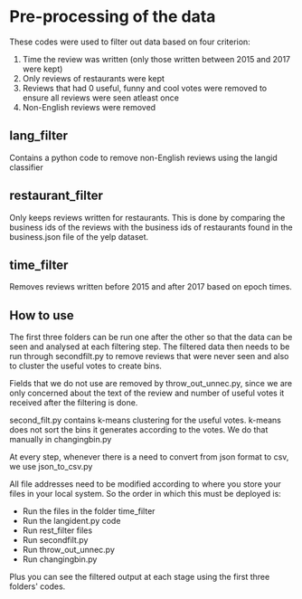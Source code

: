 # Pre-processing of the data

These codes were used to filter out data based on four criterion:
1) Time the review was written (only those written between 2015 and 2017 were kept)
2) Only reviews of restaurants were kept
3) Reviews that had 0 useful, funny and cool votes were removed to ensure all reviews were seen atleast once
4) Non-English reviews were removed

## lang_filter 

Contains a python code to remove non-English reviews using the langid classifier

## restaurant_filter
Only keeps reviews written for restaurants. This is done by comparing the business ids of the reviews with the business ids of restaurants found in the business.json file of the yelp dataset.

## time_filter

Removes reviews written before 2015 and after 2017 based on epoch times.

## How to use

The first three folders can be run one after the other so that the data can be seen and analysed at each filtering step. The filtered data then needs to be run through secondfilt.py to remove reviews that were never seen and also to cluster the useful votes to create bins. 

Fields that we do not use are removed by throw_out_unnec.py, since we are only concerned about the text of the review and number of useful votes it received after the filtering is done.

second_filt.py contains k-means clustering for the useful votes. k-means does not sort the bins it generates according to the votes. We do that manually in changingbin.py

At every step, whenever there is a need to convert from json format to csv, we use json_to_csv.py

All file addresses need to be modified according to where you store your files in your local system.
So the order in which this must be deployed is:
* Run the files in the folder time_filter
* Run the langident.py code
* Run rest_filter files
* Run secondfilt.py
* Run throw_out_unnec.py
* Run changingbin.py

Plus you can see the filtered output at each stage using the first three folders' codes.
